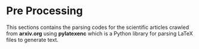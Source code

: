 # Pre Processing

This sections contains the parsing codes for the scientific articles crawled from **arxiv.org** using **pylatexenc** which is a Python library for parsing LaTeX files to generate text. 